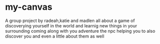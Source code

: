 # my-canvas
A group project by radeah,katie and madlen all about a game of discoverying yourself in the world and learnig new things in your surrounding coming along with you adventure the npc helping you to also discover you and even a little about them as well 
